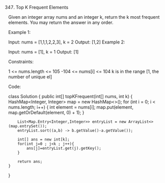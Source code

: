 347. Top K Frequent Elements

Given an integer array nums and an integer k, return the k most frequent elements. You may return the answer in any order.

 

Example 1:

Input: nums = [1,1,1,2,2,3], k = 2
Output: [1,2]
Example 2:

Input: nums = [1], k = 1
Output: [1]
 

Constraints:

1 <= nums.length <= 105
-104 <= nums[i] <= 104
k is in the range [1, the number of unique el]

Code:

class Solution {
    public int[] topKFrequent(int[] nums, int k) {
        HashMap<Integer, Integer> map = new HashMap<>();
        for (int i = 0; i < nums.length; i++) {
            int element = nums[i];
            map.put(element, map.getOrDefault(element, 0) + 1);
        }

        List<Map.Entry<Integer,Integer>> entryList = new ArrayList<>(map.entrySet());
        entryList.sort((a,b) -> b.getValue()-a.getValue());

        int[] ans = new int[k];
        for(int j=0 ; j<k ; j++){
            ans[j]=entryList.get(j).getKey();
        }

        return ans;
    }
}